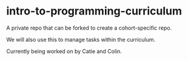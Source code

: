 # intro-to-programming-curriculum

A private repo that can be forked to create a cohort-specific repo.

We will also use this to manage tasks within the curriculum.

Currently being worked on by Catie and Colin.
